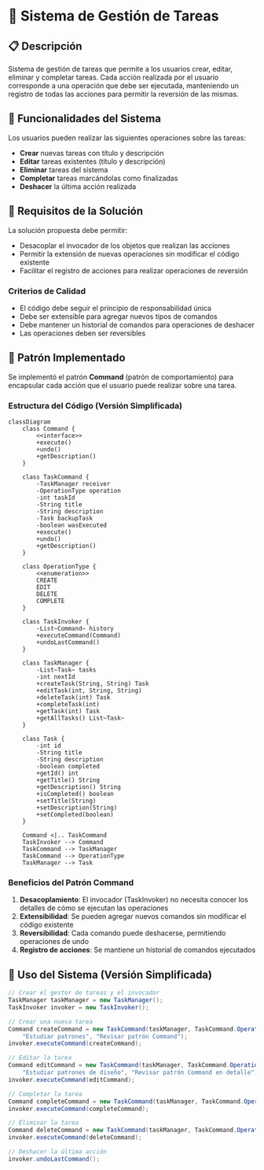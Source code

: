 # 📝 Sistema de Gestión de Tareas

## 📋 Descripción

Sistema de gestión de tareas que permite a los usuarios crear, editar, eliminar y completar tareas. Cada acción realizada por el usuario corresponde a una operación que debe ser ejecutada, manteniendo un registro de todas las acciones para permitir la reversión de las mismas.

## 📌 Funcionalidades del Sistema

Los usuarios pueden realizar las siguientes operaciones sobre las tareas:
- **Crear** nuevas tareas con título y descripción
- **Editar** tareas existentes (título y descripción)
- **Eliminar** tareas del sistema
- **Completar** tareas marcándolas como finalizadas
- **Deshacer** la última acción realizada

## 🎯 Requisitos de la Solución

La solución propuesta debe permitir:
- Desacoplar el invocador de los objetos que realizan las acciones
- Permitir la extensión de nuevas operaciones sin modificar el código existente
- Facilitar el registro de acciones para realizar operaciones de reversión

### Criterios de Calidad

- El código debe seguir el principio de responsabilidad única
- Debe ser extensible para agregar nuevos tipos de comandos
- Debe mantener un historial de comandos para operaciones de deshacer
- Las operaciones deben ser reversibles

## 🧩 Patrón Implementado

Se implementó el patrón **Command** (patrón de comportamiento) para encapsular cada acción que el usuario puede realizar sobre una tarea.

### Estructura del Código (Versión Simplificada)

```mermaid
classDiagram
    class Command {
        <<interface>>
        +execute()
        +undo()
        +getDescription()
    }
    
    class TaskCommand {
        -TaskManager receiver
        -OperationType operation
        -int taskId
        -String title
        -String description
        -Task backupTask
        -boolean wasExecuted
        +execute()
        +undo()
        +getDescription()
    }
    
    class OperationType {
        <<enumeration>>
        CREATE
        EDIT
        DELETE
        COMPLETE
    }
    
    class TaskInvoker {
        -List~Command~ history
        +executeCommand(Command)
        +undoLastCommand()
    }
    
    class TaskManager {
        -List~Task~ tasks
        -int nextId
        +createTask(String, String) Task
        +editTask(int, String, String)
        +deleteTask(int) Task
        +completeTask(int)
        +getTask(int) Task
        +getAllTasks() List~Task~
    }
    
    class Task {
        -int id
        -String title
        -String description
        -boolean completed
        +getId() int
        +getTitle() String
        +getDescription() String
        +isCompleted() boolean
        +setTitle(String)
        +setDescription(String)
        +setCompleted(boolean)
    }
    
    Command <|.. TaskCommand
    TaskInvoker --> Command
    TaskCommand --> TaskManager
    TaskCommand --> OperationType
    TaskManager --> Task
```

### Beneficios del Patrón Command

1. **Desacoplamiento**: El invocador (TaskInvoker) no necesita conocer los detalles de cómo se ejecutan las operaciones
2. **Extensibilidad**: Se pueden agregar nuevos comandos sin modificar el código existente
3. **Reversibilidad**: Cada comando puede deshacerse, permitiendo operaciones de undo
4. **Registro de acciones**: Se mantiene un historial de comandos ejecutados

## 🚀 Uso del Sistema (Versión Simplificada)

```java
// Crear el gestor de tareas y el invocador
TaskManager taskManager = new TaskManager();
TaskInvoker invoker = new TaskInvoker();

// Crear una nueva tarea
Command createCommand = new TaskCommand(taskManager, TaskCommand.OperationType.CREATE, 
    "Estudiar patrones", "Revisar patrón Command");
invoker.executeCommand(createCommand);

// Editar la tarea
Command editCommand = new TaskCommand(taskManager, TaskCommand.OperationType.EDIT, 1,
    "Estudiar patrones de diseño", "Revisar patrón Command en detalle");
invoker.executeCommand(editCommand);

// Completar la tarea
Command completeCommand = new TaskCommand(taskManager, TaskCommand.OperationType.COMPLETE, 1);
invoker.executeCommand(completeCommand);

// Eliminar la tarea
Command deleteCommand = new TaskCommand(taskManager, TaskCommand.OperationType.DELETE, 1);
invoker.executeCommand(deleteCommand);

// Deshacer la última acción
invoker.undoLastCommand();
```
